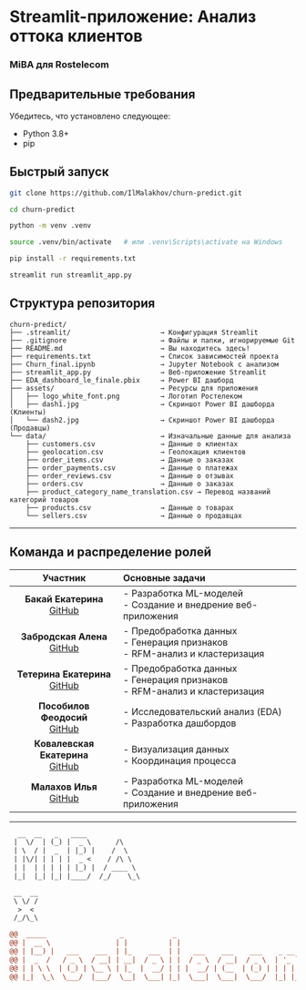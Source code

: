 # Streamlit-приложение: Анализ оттока клиентов

### MiBA для Rostelecom

## Предварительные требования

Убедитесь, что установлено следующее:

- Python 3.8+
- pip

## Быстрый запуск

```bash
git clone https://github.com/IlMalakhov/churn-predict.git

cd churn-predict

python -m venv .venv

source .venv/bin/activate   # или .venv\Scripts\activate на Windows

pip install -r requirements.txt

streamlit run streamlit_app.py
```

## Структура репозитория
```plaintext
churn-predict/
├── .streamlit/                      → Конфигурация Streamlit
├── .gitignore                       → Файлы и папки, игнорируемые Git
├── README.md                        → Вы находитесь здесь!
├── requirements.txt                 → Список зависимостей проекта
├── Churn_final.ipynb                → Jupyter Notebook с анализом
├── streamlit_app.py                 → Веб‑приложение Streamlit
├── EDA_dashboard_le_finale.pbix     → Power BI дашборд
├── assets/                          → Ресурсы для приложения
│   ├── logo_white_font.png          → Логотип Ростелеком
│   ├── dash1.jpg                    → Скриншот Power BI дашборда (Клиенты)
│   └── dash2.jpg                    → Скриншот Power BI дашборда (Продавцы)
└── data/                            → Изначальные данные для анализа
    ├── customers.csv                → Данные о клиентах
    ├── geolocation.csv              → Геолокация клиентов
    ├── order_items.csv              → Данные о заказах
    ├── order_payments.csv           → Данные о платежах
    ├── order_reviews.csv            → Данные о отзывах
    ├── orders.csv                   → Данные о заказах
    ├── product_category_name_translation.csv → Перевод названий категорий товаров
    ├── products.csv                 → Данные о товарах
    └── sellers.csv                  → Данные о продавцах
```
---
## Команда и распределение ролей

<div>

| Участник | Основные задачи |
|:--------:|:---------------|
| **Бакaй Екатерина**<br>[GitHub](https://github.com/poopseecheque) | - Разработка ML-моделей<br>- Создание и внедрение веб-приложения |
| **Забродская Алена**<br>[GitHub](https://github.com/AlZa01) | - Предобработка данных<br>- Генерация признаков<br>- RFM-анализ и кластеризация |
| **Тетерина Екатерина**<br>[GitHub](https://github.com/KTeterina) | - Предобработка данных<br>- Генерация признаков<br>- RFM-анализ и кластеризация |
| **Пособилов Феодосий**<br>[GitHub](https://github.com/Posobiloff) | - Исследовательский анализ (EDA)<br>- Разработка дашбордов |
| **Ковалевская Екатерина**<br>[GitHub](https://github.com/KathrineKov) | - Визуализация данных<br>- Координация процесса |
| **Малахов Илья**<br>[GitHub](https://github.com/IlMalakhov) | - Разработка ML-моделей<br>- Создание и внедрение веб-приложения |

</div>

---
```diff
  __  __   _   ____             
 |  \/  | (_) |  _ \      /\    
 | \  / |  _  | |_) |    /  \   
 | |\/| | | | |  _ <    / /\ \  
 | |  | | | | | |_) |  / ____ \ 
 |_|  |_| |_| |____/  /_/    \_\

 __  __
 \ \/ /
  >  < 
 /_/\_\

@@  _____                  _            _                                    @@
@@ |  __ \                | |          | |                                   @@
@@ | |__) |   ___    ___  | |_    ___  | |   ___    ___    ___    _ __ ___   @@
@@ |  _  /   / _ \  / __| | __|  / _ \ | |  / _ \  / __|  / _ \  | '_ ` _ \  @@
@@ | | \ \  | (_) | \__ \ | |_  |  __/ | | |  __/ | (__  | (_) | | | | | | | @@
@@ |_|  \_\  \___/  |___/  \__|  \___| |_|  \___|  \___|  \___/  |_| |_| |_| @@

```
                                                                          

       

                                

                         

                                                                                                
                                                                                                

